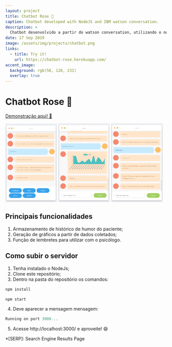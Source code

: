 ```yaml
---
layout: project
title: Chatbot Rose 🤖
caption: Chatbot developed with NodeJS and IBM watson conversation. 
description: >
  Chatbot desenvolvido a partir do watson conversation, utilizando o node para comunicação com o serviço e interface com o usuário.
date: 17 Sep 2019
image: /assets/img/projects/chatbot.png
links:
  - title: Try it!
    url: https://chatbot-rose.herokuapp.com/
accent_image: 
  background: rgb(56, 128, 231)
  overlay: true
---
```


# Chatbot Rose 🤖

[Demonstração aqui! :speech_balloon:](https://chatbot-rose.herokuapp.com/)

<p>
<img src="https://raw.githubusercontent.com/luigihenrick/chatbot-rose/master/public/images/login.png" width="32%">
<img src="https://raw.githubusercontent.com/luigihenrick/chatbot-rose/master/public/images/relatorio.png" width="32%">
<img src="https://raw.githubusercontent.com/luigihenrick/chatbot-rose/master/public/images/lembretes.png" width="32%">
</p>

## Principais funcionalidades

1. Armazenamento de histórico de humor do paciente;
2. Geração de gráficos a partir de dados coletados;
3. Função de lembretes para utilizar com o psicólogo. 

## Como subir o servidor

1. Tenha instalado o NodeJs;
2. Clone este repositório;
3. Dentro na pasta do repositório os comandos: 

```js
npm install
```
```js
npm start
```


4. Deve aparecer a mensagem mensagem:

```js
Running on port 3000...
```

5. Acesse http://localhost:3000/ e aproveite! :smile:


*[SERP]: Search Engine Results Page
